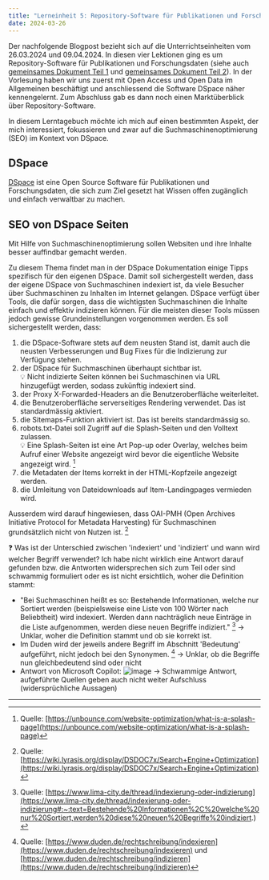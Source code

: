 ```yaml
---
title: "Lerneinheit 5: Repository-Software für Publikationen und Forschungsdaten"
date: 2024-03-26
---
```


Der nachfolgende Blogpost bezieht sich auf die Unterrichtseinheiten vom 26.03.2024 und 09.04.2024. In diesen vier Lektionen ging es um Repository-Software für Publikationen und Forschungsdaten (siehe auch [gemeinsames Dokument Teil 1](https://pad.gwdg.de/ycs5WlX8R_6aiNDebpvJoA) und [gemeinsames Dokument Teil 2](https://pad.gwdg.de/suv2C7XsSrWtf9O7VRFJXg)). In der Vorlesung haben wir uns zuerst mit Open Access und Open Data im Allgemeinen beschäftigt und anschliessend die Software DSpace näher kennengelernt. Zum Abschluss gab es dann noch einen Marktüberblick über Repository-Software.

In diesem Lerntagebuch möchte ich mich auf einen bestimmten Aspekt, der mich interessiert, fokussieren und zwar auf die Suchmaschinenoptimierung (SEO) im Kontext von DSpace.

## DSpace
[DSpace](https://dspace.lyrasis.org/about) ist eine Open Source Software für Publikationen und Forschungsdaten, die sich zum Ziel gesetzt hat Wissen offen zugänglich und einfach verwaltbar zu machen.

## SEO von DSpace Seiten
Mit Hilfe von Suchmaschinenoptimierung sollen Websiten und ihre Inhalte besser auffindbar gemacht werden.

Zu diesem Thema findet man in der DSpace Dokumentation einige Tipps spezifisch für den eigenen DSpace. Damit soll sichergestellt werden, dass der eigene DSpace von Suchmaschinen indexiert ist, da viele Besucher über Suchmaschinen zu Inhalten im Internet gelangen. DSpace verfügt über Tools, die dafür sorgen, dass die wichtigsten Suchmaschinen die Inhalte einfach und effektiv indizieren können. Für die meisten dieser Tools müssen jedoch gewisse Grundeinstellungen vorgenommen werden. Es soll sichergestellt werden, dass:

1. die DSpace-Software stets auf dem neusten Stand ist, damit auch die neusten Verbesserungen und Bug Fixes für die Indizierung zur Verfügung stehen.
2. der DSpace für Suchmaschinen überhaupt sichtbar ist.<br>
💡 Nicht indizierte Seiten können bei Suchmaschinen via URL hinzugefügt werden, sodass zukünftig indexiert sind.
3. der Proxy X-Forwarded-Headers an die Benutzeroberfläche weiterleitet.
4. die Benutzeroberfläche serverseitiges Rendering verwendet. Das ist standardmässig aktiviert.
5. die Sitemaps-Funktion aktiviert ist. Das ist bereits standardmässig so.
6. robots.txt-Datei soll Zugriff auf die Splash-Seiten und den Volltext zulassen.<br>
💡 Eine Splash-Seiten ist eine Art Pop-up oder Overlay, welches beim Aufruf einer Website angezeigt wird bevor die eigentliche Website angezeigt wird. [^1]
7. die Metadaten der Items korrekt in der HTML-Kopfzeile angezeigt werden.
8. die Umleitung von Dateidownloads auf Item-Landingpages vermieden wird.

Ausserdem wird darauf hingewiesen, dass OAI-PMH (Open Archives Initiative Protocol for Metadata Harvesting) für Suchmaschinen grundsätzlich nicht von Nutzen ist. [^2]

❓ Was ist der Unterschied zwischen 'indexiert' und 'indiziert' und wann wird welcher Begriff verwendet? Ich habe nicht wirklich eine Antwort darauf gefunden bzw. die Antworten widersprechen sich zum Teil oder sind schwammig formuliert oder es ist nicht ersichtlich, woher die Definition stammt:
- "Bei Suchmaschinen heißt es so: Bestehende Informationen, welche nur Sortiert werden (beispielsweise eine Liste von 100 Wörter nach Beliebtheit) wird indexiert. Werden dann nachträglich neue Einträge in die Liste aufgenommen, werden diese neuen Begriffe indiziert." [^3] → Unklar, woher die Definition stammt und ob sie korrekt ist.
- Im Duden wird der jeweils andere Begriff im Abschnitt 'Bedeutung' aufgeführt, nicht jedoch bei den Synonymen. [^4] → Unklar, ob die Begriffe nun gleichbedeutend sind oder nicht
- Antwort von Microsoft Copilot: ![image](https://github.com/yara-wagner/lerntagebuch/assets/160014711/ae797dcd-b636-4f71-984f-a5c6162619cb)
→ Schwammige Antwort, aufgeführte Quellen geben auch nicht weiter Aufschluss (widersprüchliche Aussagen)


---


[^1]: Quelle: [https://unbounce.com/website-optimization/what-is-a-splash-page](https://unbounce.com/website-optimization/what-is-a-splash-page)
[^2]: Quelle: [https://wiki.lyrasis.org/display/DSDOC7x/Search+Engine+Optimization](https://wiki.lyrasis.org/display/DSDOC7x/Search+Engine+Optimization)
[^3]: Quelle: [https://www.lima-city.de/thread/indexierung-oder-indizierung](https://www.lima-city.de/thread/indexierung-oder-indizierung#:~:text=Bestehende%20Informationen%2C%20welche%20nur%20Sortiert,werden%20diese%20neuen%20Begriffe%20indiziert.)
[^4]: Quelle: [https://www.duden.de/rechtschreibung/indexieren](https://www.duden.de/rechtschreibung/indexieren) und [https://www.duden.de/rechtschreibung/indizieren](https://www.duden.de/rechtschreibung/indizieren)
